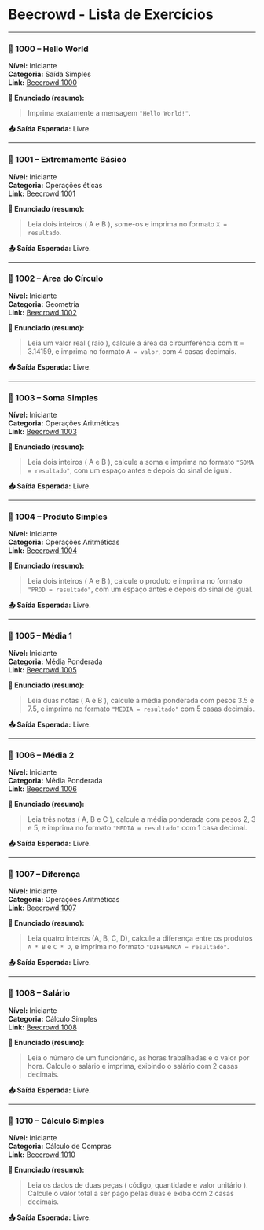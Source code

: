 # Beecrowd - Lista de Exercícios

---

### 🧾 1000 – Hello World

**Nível:** Iniciante  
**Categoria:** Saída Simples  
**Link:** [Beecrowd 1000](https://www.beecrowd.com.br/judge/pt/problems/view/1000)

**🧠 Enunciado (resumo):**
> Imprima exatamente a mensagem `"Hello World!"`.

**📤 Saída Esperada:** Livre.

---

### 🧾 1001 – Extremamente Básico

**Nível:** Iniciante  
**Categoria:** Operações éticas  
**Link:** [Beecrowd 1001](https://www.beecrowd.com.br/judge/pt/problems/view/1001)

**🧠 Enunciado (resumo):**
> Leia dois inteiros ( A e B ), some-os e imprima no formato `X = resultado`.

**📤 Saída Esperada:** Livre.

---

### 🧾 1002 – Área do Círculo

**Nível:** Iniciante  
**Categoria:** Geometria  
**Link:** [Beecrowd 1002](https://www.beecrowd.com.br/judge/pt/problems/view/1002)

**🧠 Enunciado (resumo):**
> Leia um valor real ( raio ), calcule a área da circunferência com π = 3.14159, e imprima no formato `A = valor`, com 4 casas decimais.

**📤 Saída Esperada:** Livre.

---

### 🧾 1003 – Soma Simples

**Nível:** Iniciante  
**Categoria:** Operações Aritméticas  
**Link:** [Beecrowd 1003](https://www.beecrowd.com.br/judge/pt/problems/view/1003)

**🧠 Enunciado (resumo):**
> Leia dois inteiros ( A e B ), calcule a soma e imprima no formato `"SOMA = resultado"`, com um espaço antes e depois do sinal de igual.

**📤 Saída Esperada:** Livre.

---

### 🧾 1004 – Produto Simples

**Nível:** Iniciante  
**Categoria:** Operações Aritméticas  
**Link:** [Beecrowd 1004](https://www.beecrowd.com.br/judge/pt/problems/view/1004)

**🧠 Enunciado (resumo):**
> Leia dois inteiros ( A e B ), calcule o produto e imprima no formato `"PROD = resultado"`, com um espaço antes e depois do sinal de igual.

**📤 Saída Esperada:** Livre.

---

### 🧾 1005 – Média 1

**Nível:** Iniciante  
**Categoria:** Média Ponderada  
**Link:** [Beecrowd 1005](https://www.beecrowd.com.br/judge/pt/problems/view/1005)

**🧠 Enunciado (resumo):**
> Leia duas notas ( A e B ), calcule a média ponderada com pesos 3.5 e 7.5, e imprima no formato `"MEDIA = resultado"` com 5 casas decimais.

**📤 Saída Esperada:** Livre.

---

### 🧾 1006 – Média 2

**Nível:** Iniciante  
**Categoria:** Média Ponderada  
**Link:** [Beecrowd 1006](https://www.beecrowd.com.br/judge/pt/problems/view/1006)

**🧠 Enunciado (resumo):**
> Leia três notas ( A, B e C ), calcule a média ponderada com pesos 2, 3 e 5, e imprima no formato `"MEDIA = resultado"` com 1 casa decimal.

**📤 Saída Esperada:** Livre.

---

### 🧾 1007 – Diferença

**Nível:** Iniciante  
**Categoria:** Operações Aritméticas  
**Link:** [Beecrowd 1007](https://www.beecrowd.com.br/judge/pt/problems/view/1007)

**🧠 Enunciado (resumo):**
> Leia quatro inteiros (A, B, C, D), calcule a diferença entre os produtos `A * B` e `C * D`, e imprima no formato `"DIFERENCA = resultado"`.

**📤 Saída Esperada:** Livre.

---

### 🧾 1008 – Salário

**Nível:** Iniciante  
**Categoria:** Cálculo Simples  
**Link:** [Beecrowd 1008](https://www.beecrowd.com.br/judge/pt/problems/view/1008)

**🧠 Enunciado (resumo):**
> Leia o número de um funcionário, as horas trabalhadas e o valor por hora. Calcule o salário e imprima, exibindo o salário com 2 casas decimais.

**📤 Saída Esperada:** Livre.

---

### 🧾 1010 – Cálculo Simples

**Nível:** Iniciante  
**Categoria:** Cálculo de Compras  
**Link:** [Beecrowd 1010](https://www.beecrowd.com.br/judge/pt/problems/view/1010)

**🧠 Enunciado (resumo):**
> Leia os dados de duas peças ( código, quantidade e valor unitário ). Calcule o valor total a ser pago pelas duas e exiba com 2 casas decimais.

**📤 Saída Esperada:** Livre.

